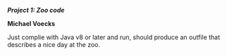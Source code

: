 ***Project 1: Zoo code***

**Michael Voecks** 

Just complie with Java v8 or later and run, should produce an outfile that describes a nice day at the zoo.
